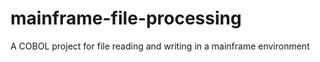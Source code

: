 # mainframe-file-processing
A COBOL project for file reading and writing in a mainframe environment
